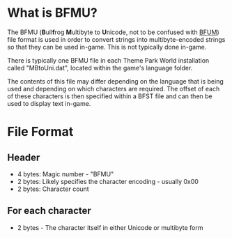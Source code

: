 # What is BFMU?

The BFMU (**B**ull**f**rog **M**ultibyte to **U**nicode, not to be confused with [BFUM](https://github.com/xezno/Meme-Park-World/wiki/BFUM)) file format is used in order to convert strings into multibyte-encoded strings so that they can be used in-game.  This is not typically done in-game.

There is typically one BFMU file in each Theme Park World installation called "MBtoUni.dat", located within the game's language folder.

The contents of this file may differ depending on the language that is being used and depending on which characters are required.  The offset of each of these characters is then specified within a BFST file and can then be used to display text in-game.

# File Format
## Header
* 4 bytes: Magic number - "BFMU"
* 2 bytes: Likely specifies the character encoding - usually 0x00
* 2 bytes: Character count

## For each character
* 2 bytes - The character itself in either Unicode or multibyte form